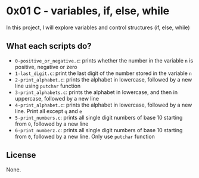 # 0x01 C - variables, if, else, while

In this project, I will explore variables and control structures (if, else, while)

## What each scripts do?

* `0-positive_or_negative.c`: prints whether the number in the variable `n` is positive, negative or zero
* `1-last_digit.c`: print the last digit of the number stored in the variable `n`
* `2-print_alphabet.c`: prints the alphabet in lowercase, followed by a new line using `putchar` function
* `3-print_alphabets.c`: prints the alphabet in lowercase, and then in uppercase, followed by a new line
* `4-print_alphabet.c`: prints the alphabet in lowercase, followed by a new line. Print all except `q` and `e`
* `5-print_numbers.c`: prints all single digit numbers of base 10 starting from `0`, followed by a new line
* `6-print_numberz.c`: prints all single digit numbers of base 10 starting from `0`, followed by a new line. Only use `putchar` function

## License

None.
